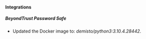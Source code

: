 #### Integrations
##### BeyondTrust Password Safe
- Updated the Docker image to: *demisto/python3:3.10.4.28442*.
